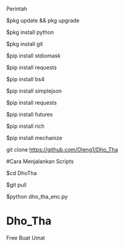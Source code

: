 
Perintah

$pkg update && pkg upgrade

$pkg install python

$pkg install git

$pip install stdiomask

$pip install requests

$pip install bs4

$pip install simplejson

$pip install requests

$pip install futures

$pip install rich

$pip install mechanize

git clone https://github.com/Oleng1/Dho_Tha

#Cara Menjalankan Scripts

$cd  DhoTha

$git pull

$python  dho_tha_enc.py


# Dho_Tha

Free Buat Umat
